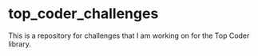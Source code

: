 top_coder_challenges
====================


This is a repository for challenges that I am working on for the Top Coder library.
